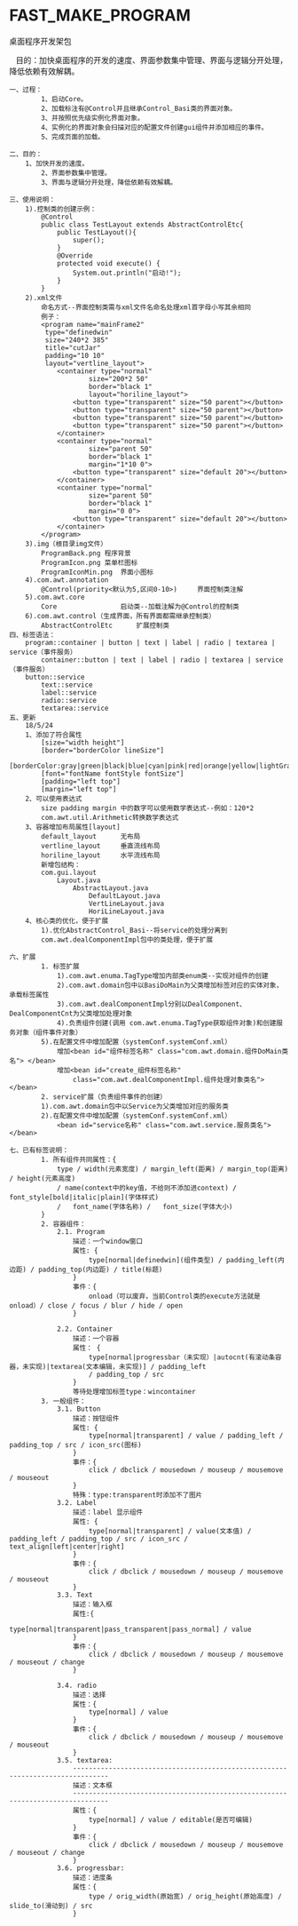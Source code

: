 # FAST_MAKE_PROGRAM
桌面程序开发架包

    目的：加快桌面程序的开发的速度、界面参数集中管理、界面与逻辑分开处理，降低依赖有效解耦。
    
	一、过程：
        	1、启动Core。
        	2、加载标注有@Control并且继承Control_Basi类的界面对象。
        	3、并按照优先级实例化界面对象。
        	4、实例化的界面对象会扫描对应的配置文件创建gui组件并添加相应的事件。
        	5、完成页面的加载。
        	
	二、目的：
		1、加快开发的速度。
        	2、界面参数集中管理。
        	3、界面与逻辑分开处理，降低依赖有效解耦。
        	
	三、使用说明：
		1).控制类的创建示例：
			@Control
			public class TestLayout extends AbstractControlEtc{
				public TestLayout(){
					super();
				}
				@Override
				protected void execute() {
					System.out.println("启动!");
				}
			}
		2).xml文件
			命名方式--界面控制类需与xml文件名命名处理xml首字母小写其余相同
			例子：
			<program name="mainFrame2"
			 type="definedwin" 
			 size="240*2 385" 
			 title="cutJar" 
			 padding="10 10"
			 layout="vertline_layout">
				<container type="normal" 
						size="200*2 50"
						border="black 1"
						layout="horiline_layout">
					<button type="transparent" size="50 parent"></button>
					<button type="transparent" size="50 parent"></button>
					<button type="transparent" size="50 parent"></button>
					<button type="transparent" size="50 parent"></button>
				</container>
				<container type="normal" 
						size="parent 50"
						border="black 1"
						margin="1*10 0">
					<button type="transparent" size="default 20"></button>
				</container>
				<container type="normal" 
						size="parent 50"
						border="black 1"
						margin="0 0">
					<button type="transparent" size="default 20"></button>
				</container>
			</program>
		3).img（根目录img文件）
			ProgramBack.png	程序背景
			ProgramIcon.png	菜单栏图标
			ProgramIconMin.png	界面小图标
		4).com.awt.annotation
			@Control(priority<默认为5,区间0-10>) 	界面控制类注解  
		5).com.awt.core
			Core  				启动类--加载注解为@Control的控制类
		6).com.awt.control（生成界面，所有界面都需继承控制类）
			AbstractControlEtc 		扩展控制类 
	四、标签语法：
		program::container | button | text | label | radio | textarea | service（事件服务）
        	container::button | text | label | radio | textarea | service（事件服务）
		button::service
       		text::service
     		label::service
       		radio::service
      		textarea::service  
	五、更新    
		18/5/24 
		1、添加了符合属性
			[size="width height"] 
			[border="borderColor lineSize"]
			[borderColor:gray|green|black|blue|cyan|pink|red|orange|yellow|lightGray]
		  	[font="fontName fontStyle fontSize"]
	  		[padding="left top"]
		  	[margin="left top"]
	  	2、可以使用表达式
	  		size padding margin 中的数字可以使用数学表达式--例如：120*2
	  		com.awt.util.Arithmetic转换数学表达式
	  	3、容器增加布局属性[layout]
	  		default_layout		无布局
	  		vertline_layout		垂直流线布局
	  		horiline_layout		水平流线布局
	  		新增包结构：
	  		com.gui.layout
	  			Layout.java
	  				AbstractLayout.java
	  					DefaultLayout.java
	  					VertLineLayout.java
	  					HoriLineLayout.java
	  	4、核心类的优化，便于扩展
	  		1).优化AbstractControl_Basi--将service的处理分离到
	  		com.awt.dealComponentImpl包中的类处理，便于扩展
        
	六、扩展
         	1. 标签扩展
         		1).com.awt.enuma.TagType增加内部类enum类--实现对组件的创建
         		2).com.awt.domain包中以BasiDoMain为父类增加标签对应的实体对象，承载标签属性
         		3).com.awt.dealComponentImpl分别以DealComponent、DealComponentCnt为父类增加处理对象
         		4).负责组件创建(调用 com.awt.enuma.TagType获取组件对象)和创建服务对象（组件事件对象）	
			5).在配置文件中增加配置（systemConf.systemConf.xml）
				增加<bean id="组件标签名称" class="com.awt.domain.组件DoMain类名"> </bean>
				增加<bean id="create_组件标签名称" 
					class="com.awt.dealComponentImpl.组件处理对象类名"></bean>
         	2. service扩展（负责组件事件的创建）
			1).com.awt.domain包中以Service为父类增加对应的服务类
			2).在配置文件中增加配置（systemConf.systemConf.xml）
				<bean id="service名称" class="com.awt.service.服务类名"></bean>	   
			      	   
	七、已有标签说明：
            1. 所有组件共同属性：{
                type / width(元素宽度) / margin_left(距离) / margin_top(距离) / height(元素高度) 
                / name(context中的key值，不给则不添加进context) / font_style[bold|italic|plain](字体样式) 
                /	font_name(字体名称) /	font_size(字体大小) 		
            }			
            2. 容器组件：
                2.1. Program
                    描述：一个window窗口
                    属性: {
                        type[normal|definedwin](组件类型) / padding_left(内边距) / padding_top(内边距) / title(标题)
                    }
                    事件：{
                        onload（可以废弃，当前Control类的execute方法就是onload）/ close / focus / blur / hide / open
                    }

                2.2. Container
                    描述：一个容器
                    属性： {
                        type[normal|progressbar（未实现）|autocnt(有滚动条容器，未实现)|textarea(文本编辑，未实现)] / padding_left 
                        / padding_top / src
                    }
                    等待处理增加标签type：wincontainer
            3. 一般组件：
                3.1. Button
                    描述：按钮组件
                    属性: {
                        type[normal|transparent] / value / padding_left / padding_top / src / icon_src(图标)
                    }
                    事件：{
                        click / dbclick / mousedown / mouseup / mousemove / mouseout
                    }
                    特殊：type:transparent时添加不了图片
                3.2. Label
                    描述：label 显示组件
                    属性: {
                        type[normal|transparent] / value(文本值) / padding_left / padding_top / src / icon_src / text_align[left|center|right]
                    }
                    事件：{
                        click / dbclick / mousedown / mouseup / mousemove / mouseout
                    }
                3.3. Text
                    描述：输入框
                    属性:{
                        type[normal|transparent|pass_transparent|pass_normal] / value
                    } 
                    事件：{
                        click / dbclick / mousedown / mouseup / mousemove / mouseout / change
                    }

                3.4. radio
                    描述：选择
                    属性：{
                        type[normal] / value
                    }
                    事件：{
                        click / dbclick / mousedown / mouseup / mousemove / mouseout 
                    }
                3.5. textarea:
                    -------------------------------------------------------------------------------
                    描述：文本框
                    -------------------------------------------------------------------------------
                    属性：{
                        type[normal] / value / editable(是否可编辑)
                    } 
                    事件：{
                        click / dbclick / mousedown / mouseup / mousemove / mouseout / change
                    }
                3.6. progressbar:
                    描述：进度条
                    属性：{
                        type / orig_width(原始宽) / orig_height(原始高度) / slide_to(滑动到) / src
                    }
        
